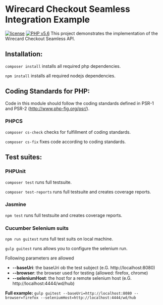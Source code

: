 # Wirecard Checkout Seamless Integration Example
[![license](https://img.shields.io/badge/license-GPLv2-blue.svg)](https://github.com/wirecard/wcs-example-new-php/blob/master/LICENSE)
[![PHP v5.6](https://img.shields.io/badge/php-5.6-yellow.svg)](http://www.php.net)
This project demonstrates the implementation of the Wirecard Checkout Seamless API.

## Installation:
`composer install` installs all required php dependencies.

`npm install` installs all required nodejs dependencies.

## Coding Standards for PHP:
Code in this module should follow the coding standards defined in PSR-1 and PSR-2 (http://www.php-fig.org/psr/).

### PHPCS
`composer cs-check` checks for fulfillment of coding standards.

`composer cs-fix` fixes code according to coding standards.

## Test suites:
### PHPUnit
`composer test` runs full testsuite.

`composer test-reports` runs full testsuite and creates coverage reports.

### Jasmine
`npm test` runs full testsuite and creates coverage reports.

### Cucumber Selenium suits
 `npm run guitest` runs full test suits on local machine.
 
 `gulp guitest` runs allows you to configure the selenium run.
 
 Following parameters are allowed
 - **--baseUri**: the baseUri ob the test subject (e.G. http://localhost:8080)
 - **--browser**: the browser used for testing (allowed: firefox, chrome)
 - **--seleniumHost**: the host for a remote selenium host (e.G. http://localhost:4444/wd/hub)
 
**Full example:**
`gulp guitest --baseUri=http://localhost:8080 --browser=firefox --seleniumHost=http://localhost:4444/wd/hub`
